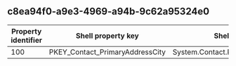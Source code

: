## c8ea94f0-a9e3-4969-a94b-9c62a95324e0

Property identifier | Shell property key | Shell name | Alias
--- | --- | --- | ---
100 | PKEY_Contact_PrimaryAddressCity | System.Contact.PrimaryAddressCity | 

